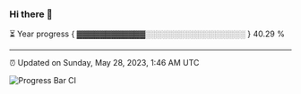### Hi there 👋

⏳ Year progress { ▓▓▓▓▓▓▓▓▓▓▓▓░░░░░░░░░░░░░░░░░░ } 40.29 %

---

⏰ Updated on Sunday, May 28, 2023, 1:46 AM UTC

![Progress Bar CI](https://github.com/arthurbuhl/arthurbuhl/workflows/Progress%20Bar%20CI/badge.svg)

